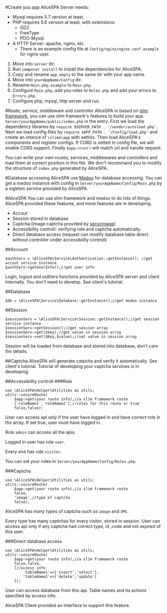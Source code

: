 #Create you app
AliceSPA Server needs:

* Mysql requires 5.7 version at least.
* PHP requires 5.6 version at least, with extensions:
    * GD2
    * FreeType
    * PDO-Mysql
* A HTTP Server: apache, nginx, etc
    * There is an example config file at `Config/nginx/nginx.conf.example` for nginx user.

1. Move into `server` dir.
2. Run `composer install` to install the dependencies for AliceSPA.
3. Copy and rename `app_empty` to the same dir with your app name.
4. Move into `yourAppName/Config` dir.
5. Rename `Main.php.example` to `Main.php`.
6. Configure `Main.php`, add you roles to `Roles.php` and add your errors to `Errors.php`.
7. Configure php, mysql, http server and run.

#Route, service, middleware and controller
AliceSPA in based on [slim framework](http://www.slimframework.com/), you can use slim framwork's features to build your app. `Server/yourAppName/public/index.php` in the entry. First we load the dependency libraries by `require $SERVER_PATH . '/vendor/autoload.php'`. Next we load config files by `require $APP_PATH . '/Config/load.php'` and create an intance of `\slime\app` with settins. Then load AliceSPA's components and register configs. If CORS is setted in config file, we will enable CORS support. Finally `$app->run()` will match url and handle request.

You can write your own routes, services, middlewares and controllers and load them at correct position in this file. We don't recommand you to modify the structure of `index.php` generated by AliceSPA.

#Database accessing
AliceSPA use [Medoo](http://medoo.in/) for database accessing. You can get a medoo instance with config in `Server/yourAppName/Config/Main.php` by a sigleton service provided by AliceSPA.

#AliceSPA
You can use slim framework and medoo to do lots of things. AliceSPA provided these features, and more features are in developing.

* Accout
* Session stored in database
* Captcha (image captcha provided by [securimage](https://www.phpcaptcha.org/))
* Accessibility controll: verifying role and captcha automatically.
* Direct database access (request can modify database table direct without controller under accessibility controll)

##Account
```
$authServ = \AliceSPA\Service\Authentication::getInstance(); //get accout service instance
$authServ->getUserInfo();//get user info
```
Login, logout and outhers functions provided by AliceSPA server and client internally. You don't need to develop. See client's tutorial.

##Database
```
$db = \AliceSPA\Service\Database::getInstance();//get medoo instance
```

##Session
```
$sessionServ = \AliceSPA\Service\Session::getInstance();//get session service instance
$sessionServ->getSession();//get session array
$sessionServ->get($key);//get value in session array
$sessionServ->set($Key,$value);//set value in session array
```
Session will be loaded from database and stored into database, don't care the details.

##Captcha
AliseSPA will generate catpcha and verify it automatically. See client's tutorial. Tutorial of developing your captcha services is in developing.

##Accessibility controll
###Role
```
use \AliceSPA\Helper\Utilities as utils;
utils::secureRoute(
    $app->get(your route info),//a slim framework route
    ['roleName1','roleName2'],//roles for this route or true
    false,false);
```
User can access api only if the user have logged in and have correct role in the array. If set true, user must have logged in.

Role `admin` can access all the apis.

Logged in user has role `user`.

Every one has role `visitor`.

You can set your roles in `Server/yourAppName/Config/Roles.php`.

###Captcha
```
use \AliceSPA\Helper\Utilities as utils;
utils::secureRoute(
    $app->get(your route info),//a slim framework route
    false,
    'image',//type of captcha
    false);
```
AliceSPA has many types of captcha such as `image` and `SMS`.

Every type has many captchas for every visitor, stored in session. User can access api only if any captcha had correct type, id ,code and not expired of this user.

###Direct database access
```
use \AliceSPA\Helper\Utilities as utils;
utils::secureRoute(
    $app->get(your route info),//a slim framework route
    false,false,
    [//access info
        'tableName1'=>['insert','select'],
        'tableName2'=>['delete','update']
    ]);
```
User can access database from this api. Table names and its actions specified  by access info.

AliceSPA Client provided an interface to support this feature.

